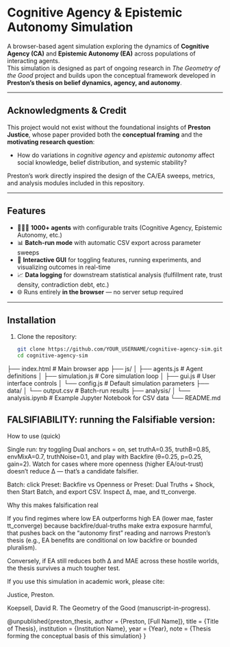 # Cognitive Agency & Epistemic Autonomy Simulation  

A browser-based agent simulation exploring the dynamics of **Cognitive Agency (CA)** and **Epistemic Autonomy (EA)** across populations of interacting agents.  
This simulation is designed as part of ongoing research in *The Geometry of the Good* project and builds upon the conceptual framework developed in **Preston’s thesis on belief dynamics, agency, and autonomy**.  

---

## Acknowledgments & Credit  

This project would not exist without the foundational insights of **Preston Justice**, whose paper provided both the **conceptual framing** and the **motivating research question**:  

- How do variations in *cognitive agency* and *epistemic autonomy* affect social knowledge, belief distribution, and systemic stability?  

Preston’s work directly inspired the design of the CA/EA sweeps, metrics, and analysis modules included in this repository.  

---

## Features  

- 🧑‍🤝‍🧑 **1000+ agents** with configurable traits (Cognitive Agency, Epistemic Autonomy, etc.)  
- 📊 **Batch-run mode** with automatic CSV export across parameter sweeps  
- 🔄 **Interactive GUI** for toggling features, running experiments, and visualizing outcomes in real-time  
- 📈 **Data logging** for downstream statistical analysis (fulfillment rate, trust density, contradiction debt, etc.)  
- 🌐 Runs entirely **in the browser** — no server setup required  

---

## Installation  

1. Clone the repository:  

   ```bash
   git clone https://github.com/YOUR_USERNAME/cognitive-agency-sim.git
   cd cognitive-agency-sim
├── index.html           # Main browser app
├── js/
│   ├── agents.js        # Agent definitions
│   ├── simulation.js    # Core simulation loop
│   ├── gui.js           # User interface controls
│   └── config.js        # Default simulation parameters
├── data/
│   └── output.csv       # Batch-run results
├── analysis/
│   └── analysis.ipynb   # Example Jupyter Notebook for CSV data
└── README.md

## FALSIFIABILITY: running the Falsifiable version:
How to use (quick)

Single run: try toggling Dual anchors = on, set truthA=0.35, truthB=0.85, envMixA=0.7, truthNoise=0.1, and play with Backfire (θ=0.25, p=0.25, gain=2). Watch for cases where more openness (higher EA/out-trust) doesn’t reduce Δ — that’s a candidate falsifier.

Batch: click Preset: Backfire vs Openness or Preset: Dual Truths + Shock, then Start Batch, and export CSV. Inspect Δ, mae, and tt_converge.

Why this makes falsification real

If you find regimes where low EA outperforms high EA (lower mae, faster tt_converge) because backfire/dual-truths make extra exposure harmful, that pushes back on the “autonomy first” reading and narrows Preston’s thesis (e.g., EA benefits are conditional on low backfire or bounded pluralism).

Conversely, if EA still reduces both Δ and MAE across these hostile worlds, the thesis survives a much tougher test.





If you use this simulation in academic work, please cite:

Justice, Preston.

Koepsell, David R. The Geometry of the Good (manuscript-in-progress).

@unpublished{preston_thesis,
  author = {Preston, [Full Name]},
  title = {Title of Thesis},
  institution = {Institution Name},
  year = {Year},
  note = {Thesis forming the conceptual basis of this simulation}
}
